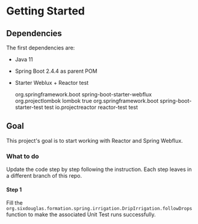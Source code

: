 # Getting Started

## Dependencies

The first dependencies are:

- Java 11
- Spring Boot 2.4.4 as parent POM
- Starter Weblux + Reactor test


    <dependency>
        <groupId>org.springframework.boot</groupId>
        <artifactId>spring-boot-starter-webflux</artifactId>
    </dependency>
    <dependency>
        <groupId>org.projectlombok</groupId>
        <artifactId>lombok</artifactId>
        <optional>true</optional>
    </dependency>

    <dependency>
        <groupId>org.springframework.boot</groupId>
        <artifactId>spring-boot-starter-test</artifactId>
        <scope>test</scope>
    </dependency>
    <dependency>
        <groupId>io.projectreactor</groupId>
        <artifactId>reactor-test</artifactId>
        <scope>test</scope>
    </dependency>

## Goal

This project's goal is to start working with Reactor and Spring Webflux. 

### What to do

Update the code step by step following the instruction. Each step leaves in a different branch of this repo.

#### Step 1

Fill the `org.sixdouglas.formation.spring.irrigation.DripIrrigation.followDrops` function to make the associated Unit Test runs successfully.
